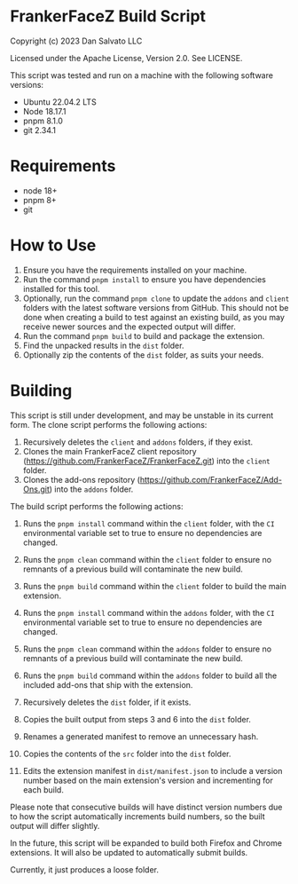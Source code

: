FrankerFaceZ Build Script
=========================

Copyright (c) 2023 Dan Salvato LLC

Licensed under the Apache License, Version 2.0. See LICENSE.


This script was tested and run on a machine with the following software versions:

- Ubuntu 22.04.2 LTS
- Node 18.17.1
- pnpm 8.1.0
- git 2.34.1


Requirements
============
* node 18+
* pnpm 8+
* git


How to Use
==========
1. Ensure you have the requirements installed on your machine.
2. Run the command `pnpm install` to ensure you have dependencies installed for this tool.
3. Optionally, run the command `pnpm clone` to update the `addons` and `client` folders
   with the latest software versions from GitHub. This should not be done when creating
   a build to test against an existing build, as you may receive newer sources and the
   expected output will differ.
4. Run the command `pnpm build` to build and package the extension.
5. Find the unpacked results in the `dist` folder.
6. Optionally zip the contents of the `dist` folder, as suits your needs.


Building
========

This script is still under development, and may be unstable in its current
form. The clone script performs the following actions:

1. Recursively deletes the `client` and `addons` folders, if they exist.
2. Clones the main FrankerFaceZ client repository (https://github.com/FrankerFaceZ/FrankerFaceZ.git)
   into the `client` folder.
3. Clones the add-ons repository (https://github.com/FrankerFaceZ/Add-Ons.git) into
   the `addons` folder.

The build script performs the following actions:

 1. Runs the `pnpm install` command within the `client` folder, with the `CI` environmental
    variable set to true to ensure no dependencies are changed.
 2. Runs the `pnpm clean` command within the `client` folder to ensure no remnants of a
    previous build will contaminate the new build.
 3. Runs the `pnpm build` command within the `client` folder to build the main extension.

 4. Runs the `pnpm install` command within the `addons` folder, with the `CI` environmental
    variable set to true to ensure no dependencies are changed.
 5. Runs the `pnpm clean` command within the `addons` folder to ensure no remnants of a
    previous build will contaminate the new build.
 6. Runs the `pnpm build` command within the `addons` folder to build all the included
    add-ons that ship with the extension.

 7. Recursively deletes the `dist` folder, if it exists.
 8. Copies the built output from steps 3 and 6 into the `dist` folder.
 9. Renames a generated manifest to remove an unnecessary hash.
10. Copies the contents of the `src` folder into the `dist` folder.
11. Edits the extension manifest in `dist/manifest.json` to include a version number
    based on the main extension's version and incrementing for each build.


Please note that consecutive builds will have distinct version numbers due to how the
script automatically increments build numbers, so the built output will differ slightly. 

In the future, this script will be expanded to build both Firefox and Chrome extensions.
It will also be updated to automatically submit builds.

Currently, it just produces a loose folder.
